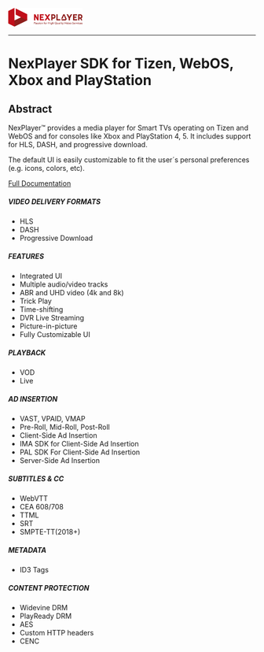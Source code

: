 <a id="introduction-top"> </a>


<img width="30%" text-align="center" src="./_images/logo.png" alt="logo of docsify-awesome repository" >

***

# NexPlayer SDK for Tizen, WebOS, Xbox and PlayStation<!-- {docsify-ignore-all} -->

## Abstract
NexPlayer™ provides a media player for Smart TVs operating on Tizen and WebOS and for consoles like Xbox and PlayStation 4, 5. It includes support for HLS, DASH, and progressive download.

The default UI is easily customizable to fit the user&#xB4;s personal preferences (e.g. icons, colors, etc).

<div class="listsContainer">
<a href="https://nexplayer.github.io/TizenWebOS/#/" class="hideText"> Full Documentation </a>
<div class="blocks">
<h5 class="titleBlocks">VIDEO DELIVERY FORMATS</h5>
  <ul class="list">  
      <li>HLS </li>      
      <li>DASH </li>  
      <li>Progressive Download </li>      
  </ul>
</div>
<div class="blocks">
<h5 class="titleBlocks">FEATURES</h5>
  <ul class="list">  
      <li>Integrated UI </li>         
      <li>Multiple audio/video tracks </li>      
      <li>ABR and UHD video (4k and 8k) </li>
      <li>Trick Play </li>     
      <li>Time-shifting </li>   
      <li>DVR Live Streaming </li>   
      <li>Picture-in-picture </li>   
      <li>Fully Customizable UI </li>         
  </ul>
</div>
<div class="blocks">
<h5 class="titleBlocks">PLAYBACK</h5>
  <ul class="list">  
      <li>VOD </li>      
      <li>Live </li>             
  </ul>
</div>
<div class="blocks">
<h5 class="titleBlocks">AD INSERTION</h5>
  <ul class="list">  
      <li>VAST, VPAID, VMAP </li>      
      <li>Pre-Roll, Mid-Roll, Post-Roll </li>
      <li>Client-Side Ad Insertion </li>
      <li>IMA SDK for Client-Side Ad Insertion </li>
      <li>PAL SDK For Client-Side Ad Insertion </li>
      <li>Server-Side Ad Insertion </li>
  </ul>
</div>
<div class="blocks">
<h5 class="titleBlocks">SUBTITLES & CC</h5>
  <ul class="list">  
      <li>WebVTT </li>      
      <li>CEA 608/708 </li> 
      <li>TTML </li> 
      <li>SRT </li> 
      <li>SMPTE-TT(2018+) </li> 
  </ul>
</div>
<div class="blocks">
<h5 class="titleBlocks">METADATA</h5>
  <ul class="list">  
      <li>ID3 Tags </li>
  </ul>
</div>
<div class="blocks">
<h5 class="titleBlocks">CONTENT PROTECTION</h5>
  <ul class="list">  
      <li>Widevine DRM </li>      
      <li>PlayReady DRM </li>       
      <li>AES </li>
      <li>Custom HTTP headers</li>   
      <li>CENC </li>        
  </ul>
</div>
</div>
